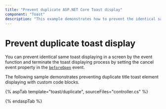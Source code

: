 ```yaml
---
title: "Prevent duplicate ASP.NET Core Toast display"
component: "Toast"
description: "This example demonstrates how to prevent the identical same Syncfusion ASP.NET Core Toast is displayed on a screen."
---
```


# Prevent duplicate toast display

You can prevent identical same toast displaying in a screen by the event function and terminate the toast displaying process by setting the cancel event property in the [`beforeOpen`](https://help.syncfusion.com/cr/aspnetcore-js2/Syncfusion.EJ2.Notifications.Toast.html#Syncfusion_EJ2_Notifications_Toast_BeforeOpen) event.

The following sample demonstrates preventing duplicate title toast element displaying with custom code blocks.

{% aspTab template="toast/duplicate", sourceFiles="controller.cs" %}

{% endaspTab %}